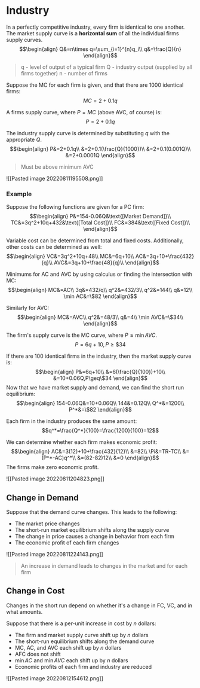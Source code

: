 # Industry
In a perfectly competitive industry, every firm is identical to one another. The market supply curve is a **horizontal sum** of all the individual firms supply curves.
$$\begin{align}
Q&=n\times q=\sum_{i=1}^{n}q_i\\
q&=\frac{Q}{n}
\end{align}$$
> q - level of output of a typical firm
> Q - industry output (supplied by all firms together)
> n - number of firms

Suppose the MC for each firm is given, and that there are 1000 identical firms:
$$MC=2+0.1q$$

A firms supply curve, where $P=MC$ (above AVC, of course) is:
$$P=2+0.1q$$

The industry supply curve is determined by substituting $q$ with the appropriate $Q$.
$$\begin{align}
P&=2+0.1q\\
&=2+0.1(\frac{Q}{1000})\\
&=2+0.1(0.001Q)\\
&=2+0.0001Q
\end{align}$$
> Must be above minimum AVC

![[Pasted image 20220811195508.png]]

### Example
Suppose the following functions are given for a PC firm:
$$\begin{align}
P&=154-0.06Q&\text{[Market Demand]}\\
TC&=3q^2+10q+432&\text{[Total Cost]}\\
FC&=384&\text{[Fixed Cost]}\\
\end{align}$$

Variable cost can be determined from total and fixed costs. Additionally, other costs can be determined as well:
$$\begin{align}
VC&=3q^2+10q+48\\
MC&=6q+10\\
AC&=3q+10+\frac{432}{q}\\
AVC&=3q+10+\frac{48}{q}\\
\end{align}$$

Minimums for AC and AVC by using calculus or finding the intersection with MC:
$$\begin{align}
MC&=AC\\
3q&=432/q\\
q^2&=432/3\\
q^2&=144\\
q&=12\\
\min AC&=\$82
\end{align}$$

Similarly for AVC:
$$\begin{align}
MC&=AVC\\
q^2&=48/3\\
q&=4\\
\min AVC&=\$34\\
\end{align}$$

The firm's supply curve is the MC curve, where $P\geq \min AVC$.
$$P=6q+10, P\geq\$34$$

If there are 100 identical firms in the industry, then the market supply curve is:
$$\begin{align}
P&=6q+10\\
&=6(\frac{Q}{100})+10\\
&=10+0.06Q,P\geq\$34
\end{align}$$
Now that we have market supply and demand, we can find the short run equilibrium:
$$\begin{align}
154-0.06Q&=10+0.06Q\\
144&=0.12Q\\
Q^*&=1200\\
P^*&=\$82
\end{align}$$

Each firm in the industry produces the same amount:
$$q^*=\frac{Q^*}{100}=\frac{1200}{100}=12$$

We can determine whether each firm makes economic profit:
$$\begin{align}
AC&=3(12)+10+\frac{432}{12}\\
&=82\\
\Pi&=TR-TC\\
&=(P^*-AC)q^*\\
&=(82-82)12\\
&=0
\end{align}$$
The firms make zero economic profit.

![[Pasted image 20220811204823.png]]

## Change in Demand
Suppose that the demand curve changes. This leads to the following:
* The market price changes
* The short-run market equilibrium shifts along the supply curve
* The change in price causes a change in behavior from each firm
* The economic profit of each firm changes

![[Pasted image 20220811224143.png]]
> An increase in demand leads to changes in the market and for each firm

## Change in Cost
Changes in the short run depend on whether it's a change in FC, VC, and in what amounts.

Suppose that there is a per-unit increase in cost by $n$ dollars:
* The firm and market supply curve shift up by $n$ dollars
* The short-run equilibrium shifts along the demand curve
* MC, AC, and AVC each shift up by $n$ dollars
* AFC does not shift
* $\min AC$ and $\min AVC$ each shift up by $n$ dollars
* Economic profits of each firm and industry are reduced

![[Pasted image 20220812154612.png]]